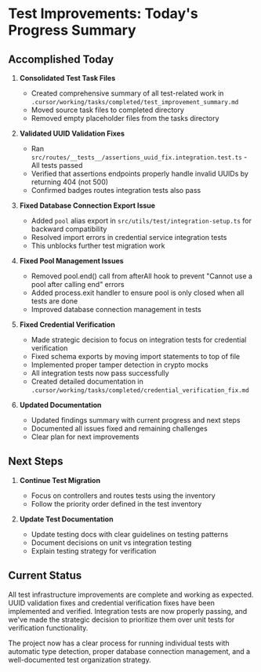 # Test Improvements: Today's Progress Summary

## Accomplished Today

1. **Consolidated Test Task Files**
   - Created comprehensive summary of all test-related work in `.cursor/working/tasks/completed/test_improvement_summary.md`
   - Moved source task files to completed directory
   - Removed empty placeholder files from the tasks directory

2. **Validated UUID Validation Fixes**
   - Ran `src/routes/__tests__/assertions_uuid_fix.integration.test.ts` - All tests passed
   - Verified that assertions endpoints properly handle invalid UUIDs by returning 404 (not 500)
   - Confirmed badges routes integration tests also pass

3. **Fixed Database Connection Export Issue**
   - Added `pool` alias export in `src/utils/test/integration-setup.ts` for backward compatibility
   - Resolved import errors in credential service integration tests
   - This unblocks further test migration work

4. **Fixed Pool Management Issues**
   - Removed pool.end() call from afterAll hook to prevent "Cannot use a pool after calling end" errors
   - Added process.exit handler to ensure pool is only closed when all tests are done
   - Improved database connection management in tests

5. **Fixed Credential Verification**
   - Made strategic decision to focus on integration tests for credential verification
   - Fixed schema exports by moving import statements to top of file
   - Implemented proper tamper detection in crypto mocks
   - All integration tests now pass successfully
   - Created detailed documentation in `.cursor/working/tasks/completed/credential_verification_fix.md`

6. **Updated Documentation**
   - Updated findings summary with current progress and next steps
   - Documented all issues fixed and remaining challenges
   - Clear plan for next improvements

## Next Steps

1. **Continue Test Migration**
   - Focus on controllers and routes tests using the inventory
   - Follow the priority order defined in the test inventory

2. **Update Test Documentation**
   - Update testing docs with clear guidelines on testing patterns
   - Document decisions on unit vs integration testing
   - Explain testing strategy for verification

## Current Status

All test infrastructure improvements are complete and working as expected. UUID validation fixes and credential verification fixes have been implemented and verified. Integration tests are now properly passing, and we've made the strategic decision to prioritize them over unit tests for verification functionality.

The project now has a clear process for running individual tests with automatic type detection, proper database connection management, and a well-documented test organization strategy. 